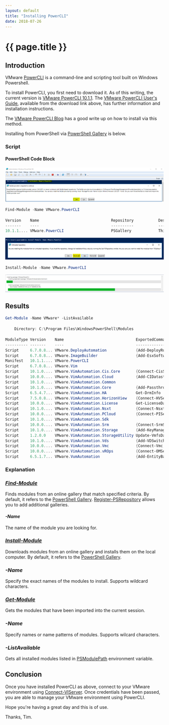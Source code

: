 ```yaml
---
layout: default
title: "Installing PowerCLI"
date: 2018-07-26
---
```

# {{ page.title }}

## Introduction

VMware [PowerCLI](https://www.vmware.com/support/developer/PowerCLI/) is a command-line and scripting tool built on Windows Powershell.

To install PowerCLI, you first need to download it. As of this writing, the current version is [VMware PowerCLI 10.1.1](https://code.vmware.com/web/dp/tool/vmware-powercli/10.1.1).
The [VMware PowerCLI User's Guide](https://vdc-download.vmware.com/vmwb-repository/dcr-public/76e07a15-f457-47a0-a16c-0db7bd31bda8/9d37ff69-25de-45d9-80c1-16a1f429b86e/vmware-powercli-1011-user-guide.pdf), available from the download link above, has further information and installation instructions.

The [VMware PowerCLI Blog](https://blogs.vmware.com/PowerCLI/2017/04/powercli-install-process-powershell-gallery.html) has a good write up on how to install via this method.

Installing from PowerShell via [PowerShell Gallery](https://www.powershellgallery.com/) is below.

### Script

#### PowerShell Code Block

![NuGet](/assets/20180725/1-NuGet.png)

```powershell
Find-Module -Name VMware.PowerCLI

Version    Name                                Repository           Description
-------    ----                                ----------           -----------
10.1.1.... VMware.PowerCLI                     PSGallery            This Windows PowerShell module contains VMware.PowerCLI
```

![VMware warning](/assets/20180725/3-Install-Module-VMware-Warning.png)

```powershell
Install-Module -Name VMware.PowerCLI
```

![Installation Progress](/assets/20180725/4-Installation-Progress.png)

## Results

```powershell
Get-Module -Name VMware* -ListAvailable

    Directory: C:\Program Files\WindowsPowerShell\Modules

ModuleType Version    Name                                ExportedCommands
---------- -------    ----                                ----------------
Script     6.7.0.8... VMware.DeployAutomation             {Add-DeployRule, Add-ProxyServer, Add-ScriptBundle, Copy-DeployRule...}
Script     6.7.0.8... VMware.ImageBuilder                 {Add-EsxSoftwareDepot, Add-EsxSoftwarePackage, Compare-EsxImageProfile, Export-EsxImageProfile...}
Manifest   10.1.1.... VMware.PowerCLI
Script     6.7.0.8... VMware.Vim
Script     10.1.0.... VMware.VimAutomation.Cis.Core       {Connect-CisServer, Disconnect-CisServer, Get-CisService}
Script     10.0.0.... VMware.VimAutomation.Cloud          {Add-CIDatastore, Connect-CIServer, Disconnect-CIServer, Get-Catalog...}
Script     10.1.0.... VMware.VimAutomation.Common
Script     10.1.0.... VMware.VimAutomation.Core           {Add-PassthroughDevice, Add-VirtualSwitchPhysicalNetworkAdapter, Add-VMHost, Add-VMHostNtpServer...}
Script     6.5.4.7... VMware.VimAutomation.HA             Get-DrmInfo
Script     7.5.0.8... VMware.VimAutomation.HorizonView    {Connect-HVServer, Disconnect-HVServer}
Script     10.0.0.... VMware.VimAutomation.License        Get-LicenseDataManager
Script     10.1.0.... VMware.VimAutomation.Nsxt           {Connect-NsxtServer, Disconnect-NsxtServer, Get-NsxtService}
Script     10.0.0.... VMware.VimAutomation.PCloud         {Connect-PIServer, Disconnect-PIServer, Get-PIComputeInstance, Get-PIDatacenter}
Script     10.1.0.... VMware.VimAutomation.Sdk
Script     10.0.0.... VMware.VimAutomation.Srm            {Connect-SrmServer, Disconnect-SrmServer}
Script     10.1.0.... VMware.VimAutomation.Storage        {Add-KeyManagementServer, Copy-VDisk, Export-SpbmStoragePolicy, Get-KeyManagementServer...}
Script     1.2.0.0    VMware.VimAutomation.StorageUtility Update-VmfsDatastore
Script     10.1.0.... VMware.VimAutomation.Vds            {Add-VDSwitchPhysicalNetworkAdapter, Add-VDSwitchVMHost, Export-VDPortGroup, Export-VDSwitch...}
Script     10.0.0.... VMware.VimAutomation.Vmc            {Connect-Vmc, Disconnect-Vmc, Get-VmcService, Connect-VmcServer...}
Script     10.0.0.... VMware.VimAutomation.vROps          {Connect-OMServer, Disconnect-OMServer, Get-OMAlert, Get-OMAlertDefinition...}
Script     6.5.1.7... VMware.VumAutomation                {Add-EntityBaseline, Copy-Patch, Get-Baseline, Get-Compliance...}
```

### Explanation

### *[Find-Module](https://docs.microsoft.com/en-us/powershell/module/powershellget/find-module?view=powershell-6)*

Finds modules from an online gallery that match specified criteria. By default, it refers to the [PowerShell Gallery](https://www.powershellgallery.com/). [Register-PSRepository](https://docs.microsoft.com/en-us/powershell/module/powershellget/register-psrepository?view=powershell-6) allows you to add additional galleries.

#### *-Name*

The name of the module you are looking for.

### *[Install-Module](https://docs.microsoft.com/en-us/powershell/module/powershellget/install-module?view=powershell-6)*

Downloads modules from an online gallery and installs them on the local computer. By default, it refers to the [PowerShell Gallery](https://www.powershellgallery.com/).

### *-Name*

Specify the exact names of the modules to install. Supports wildcard characters.

### *[Get-Module](https://docs.microsoft.com/en-us/powershell/module/microsoft.powershell.core/get-module?view=powershell-6)*

Gets the modules that have been imported into the current session.

### *-Name*

Specify names or name patterns of modules. Supports wilcard characters.

### *-ListAvailable*

Gets all installed modules listed in [PSModulePath](https://docs.microsoft.com/en-us/powershell/developer/module/modifying-the-psmodulepath-installation-path) environment variable.

## Conclusion

Once you have installed PowerCLI as above, connect to your VMware environment using [Connect-VIServer](https://code.vmware.com/docs/6702/cmdlet-reference#/doc/Connect-VIServer.html). Once credentials have been passed, you are able to manage your VMware environment using PowerCLI.

Hope you're having a great day and this is of use.

Thanks, Tim.
